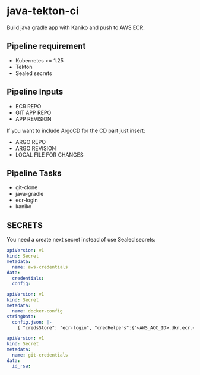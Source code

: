 # java-tekton-ci

Build java gradle app with Kaniko and push to AWS ECR.

## Pipeline requirement

- Kubernetes >= 1.25
- Tekton
- Sealed secrets

## Pipeline Inputs

- ECR REPO
- GIT APP REPO
- APP REVISION

If you want to include ArgoCD for the CD part just insert:

- ARGO REPO
- ARGO REVISION
- LOCAL FILE FOR CHANGES

## Pipeline Tasks

- git-clone
- java-gradle
- ecr-login
- kaniko

## SECRETS

You need a create next secret instead of use Sealed secrets:

```yaml
apiVersion: v1
kind: Secret
metadata:
  name: aws-credentials
data:
  credentials:
  config:
```

```yaml
apiVersion: v1
kind: Secret
metadata:
  name: docker-config
stringData:
  config.json: |-
    { "credsStore": "ecr-login", "credHelpers":{"<AWS_ACC_ID>.dkr.ecr.<AWS_REGION>.amazonaws.com":"ecr-login"}} }
```

```yaml
apiVersion: v1
kind: Secret
metadata:
  name: git-credentials
data:
  id_rsa:
```
  